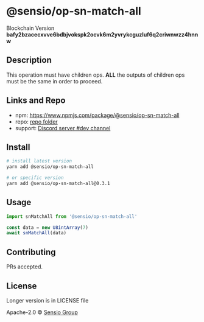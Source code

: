 # @sensio/op-sn-match-all

Blockchain Version **bafy2bzacecxvve6bdbjvokspk2ocvk6m2yvrykcguzluf6q2criwnwzz4hnnw**

## Description

This operation must have children ops. **ALL** the outputs of children ops must be the same in order to proceed.

## Links and Repo

- npm: https://www.npmjs.com/package/@sensio/op-sn-match-all
- repo: [repo folder](https://gitlab.com/sensio_group/network-js/-/tree/master/operations/snMatchAll)
- support: [Discord server #dev channel](https://discord.gg/RQ9g29y)

## Install

```sh
# install latest version
yarn add @sensio/op-sn-match-all

# or specific version
yarn add @sensio/op-sn-match-all@0.3.1
```

## Usage

```ts
import snMatchAll from '@sensio/op-sn-match-all'

const data = new U8intArray(7)
await snMatchAll(data)
```

## Contributing

PRs accepted.

## License

Longer version is in LICENSE file

Apache-2.0 © [Sensio Group](https://sensio.group)
